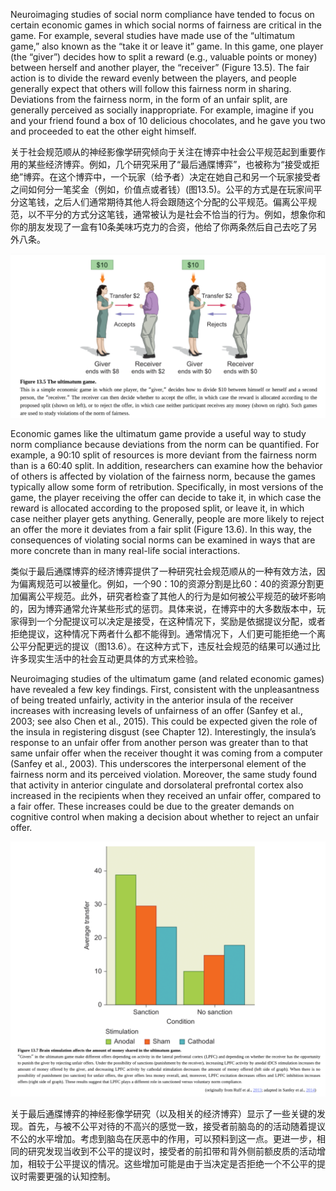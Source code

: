 Neuroimaging studies of social norm compliance have tended to focus on certain economic games in which social norms of fairness are critical in the game. For example, several studies have made use of the “ultimatum game,” also known as the “take it or leave it” game. In this game, one player (the “giver”) decides how to split a reward (e.g., valuable points or money) between herself and another player, the “receiver” (Figure 13.5). The fair action is to divide the reward evenly between the players, and people generally expect that others will follow this fairness norm in sharing. Deviations from the fairness norm, in the form of an unfair split, are generally perceived as socially inappropriate. For example, imagine if you and your friend found a box of 10 delicious chocolates, and he gave you two and proceeded to eat the other eight himself.

关于社会规范顺从的神经影像学研究倾向于关注在博弈中社会公平规范起到重要作用的某些经济博弈。例如，几个研究采用了“最后通牒博弈”，也被称为“接受或拒绝”博弈。在这个博弈中，一个玩家（给予者）决定在她自己和另一个玩家接受者之间如何分一笔奖金（例如，价值点或者钱）(图13.5)。公平的方式是在玩家间平分这笔钱，之后人们通常期待其他人将会跟随这个分配的公平规范。偏离公平规范，以不平分的方式分这笔钱，通常被认为是社会不恰当的行为。例如，想象你和你的朋友发现了一盒有10条美味巧克力的合资，他给了你两条然后自己去吃了另外八条。

<img src='f1.png'/>

Economic games like the ultimatum game provide a useful way to study norm compliance because deviations from the norm can be quantified. For example, a 90:10 split of resources is more deviant from the fairness norm than is a 60:40 split. In addition, researchers can examine how the behavior of others is affected by violation of the fairness norm, because the games typically allow some form of retribution. Specifically, in most versions of the game, the player receiving the offer can decide to take it, in which case the reward is allocated according to the proposed split, or leave it, in which case neither player gets anything. Generally, people are more likely to reject an offer the more it deviates from a fair split (Figure 13.6). In this way, the consequences of violating social norms can be examined in ways that are more concrete than in many real-life social interactions.

类似于最后通牒博弈的经济博弈提供了一种研究社会规范顺从的一种有效方法，因为偏离规范可以被量化。例如，一个90：10的资源分割是比60：40的资源分割更加偏离公平规范。此外，研究者检查了其他人的行为是如何被公平规范的破坏影响的，因为博弈通常允许某些形式的惩罚。具体来说，在博弈中的大多数版本中，玩家得到一个分配提议可以决定是接受，在这种情况下，奖励是依据提议分配，或者拒绝提议，这种情况下两者什么都不能得到。通常情况下，人们更可能拒绝一个离公平分配更远的提议（图13.6）。在这种方式下，违反社会规范的结果可以通过比许多现实生活中的社会互动更具体的方式来检验。

Neuroimaging studies of the ultimatum game (and related economic games) have revealed a few key findings. First, consistent with the unpleasantness of being treated unfairly, activity in the anterior insula of the receiver increases with increasing levels of unfairness of an offer (Sanfey et al., 2003; see also Chen et al., 2015). This could be expected given the role of the insula in registering disgust (see Chapter 12). Interestingly, the insula’s response to an unfair offer from another person was greater than to that same unfair offer when the receiver thought it was coming from a computer (Sanfey et al., 2003). This underscores the interpersonal element of the fairness norm and its perceived violation. Moreover, the same study found that activity in anterior cingulate and dorsolateral prefrontal cortex also increased in the recipients when they received an unfair offer, compared to a fair offer. These increases could be due to the greater demands on cognitive control when making a decision about whether to reject an unfair offer.

<img src='f2.png'/>

关于最后通牒博弈的神经影像学研究（以及相关的经济博弈）显示了一些关键的发现。首先，与被不公平对待的不高兴的感觉一致，接受者前脑岛的的活动随着提议不公的水平增加。考虑到脑岛在厌恶中的作用，可以预料到这一点。更进一步，相同的研究发现当收到不公平的提议时，接受者的前扣带和背外侧前额皮质的活动增加，相较于公平提议的情况。这些增加可能是由于当决定是否拒绝一个不公平的提议时需要更强的认知控制。
